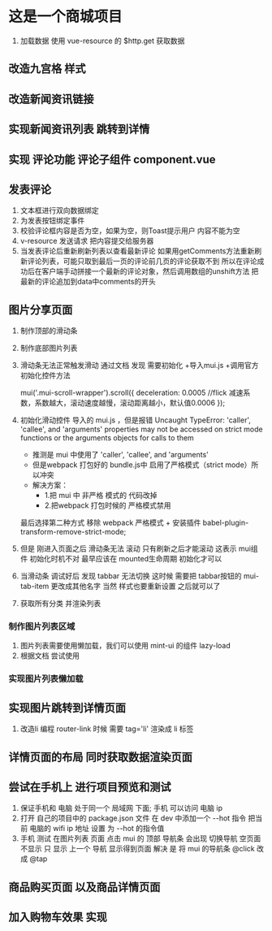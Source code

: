 # 这是一个商城项目
1. 加载数据 使用 vue-resource 的 $http.get 获取数据

## 改造九宫格 样式

## 改造新闻资讯链接

## 实现新闻资讯列表 跳转到详情

## 实现 评论功能  评论子组件 component.vue

## 发表评论 
1. 文本框进行双向数据绑定
2. 为发表按钮绑定事件
3. 校验评论框内容是否为空，如果为空，则Toast提示用户 内容不能为空
4. v-resource 发送请求 把内容提交给服务器
5. 当发表评论后重新刷新列表以查看最新评论
    如果用getComments方法重新刷新评论列表，可能只取到最后一页的评论前几页的评论获取不到
    所以在评论成功后在客户端手动拼接一个最新的评论对象，然后调用数组的unshift方法
    把最新的评论追加到data中comments的开头

## 图片分享页面
1. 制作顶部的滑动条
2. 制作底部图片列表
3. 滑动条无法正常触发滑动 通过文档 发现 需要初始化
    +导入mui.js
    +调用官方 初始化控件方法
    
    mui('.mui-scroll-wrapper').scroll({
	deceleration: 0.0005 //flick 减速系数，系数越大，滚动速度越慢，滚动距离越小，默认值0.0006
    });
4. 初始化滑动控件 导入的 mui.js ，但是报错
Uncaught TypeError: 'caller', 'callee', and 'arguments' properties may not be accessed on strict mode functions or the arguments objects for calls to them
    + 推测是 mui 中使用了 'caller', 'callee', and 'arguments'
    + 但是webpack 打包好的 bundle.js中 启用了严格模式（strict mode）所以冲突
    + 解决方案：
        + 1.把 mui 中 非严格 模式的 代码改掉 
        + 2.把webpack 打包时候的 严格模式禁用

    最后选择第二种方式 移除 webpack 严格模式
        + 安装插件 babel-plugin-transform-remove-strict-mode;
5. 但是 刚进入页面之后 滑动条无法 滚动 只有刷新之后才能滚动 这表示 mui组件 初始化时机不对 最早应该在 mounted生命周期 初始化才可以
6. 当滑动条 调试好后 发现 tabbar 无法切换 这时候 需要把 tabbar按钮的 mui-tab-item 更改成其他名字 当然 样式也要重新设置 之后就可以了
7. 获取所有分类 并渲染列表

### 制作图片列表区域
1. 图片列表需要使用懒加载，我们可以使用 mint-ui 的组件 lazy-load
2. 根据文档 尝试使用

### 实现图片列表懒加载

## 实现图片跳转到详情页面
1. 改造li 编程 router-link 时候 需要 tag='li' 渲染成 li 标签

## 详情页面的布局 同时获取数据渲染页面

## 尝试在手机上 进行项目预览和测试
1. 保证手机和 电脑 处于同一个 局域网 下面; 手机 可以访问 电脑 ip
2. 打开 自己的项目中的 package.json 文件 在 dev 中添加一个 --hot 指令 把当前
电脑的 wifi ip 地址  设置 为 --hot 的指令值
3. 手机 测试 在图片列表 页面 点击 mui 的 顶部 导航条 会出现 切换导航 空页面不显示 只 显示 上一个 导航 显示得到页面 解决 是 将 mui 的导航条 @click 改成 @tap

## 商品购买页面 以及商品详情页面

## 加入购物车效果 实现